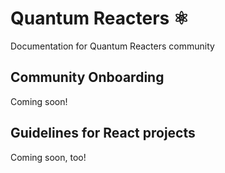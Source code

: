 # Quantum Reacters ⚛️
Documentation for Quantum Reacters community

## Community Onboarding
Coming soon!

## Guidelines for React projects
Coming soon, too!
